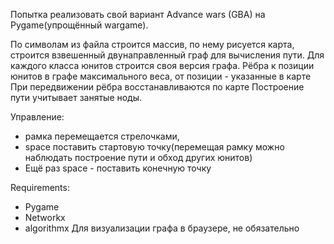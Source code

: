 Попытка реализовать свой вариант Advance wars (GBA) на Pygame(упрощённый wargame).

По символам из файла строится массив, по нему рисуется карта, строится взвешенный двунаправленный граф для вычисления пути.
Для каждого класса юнитов строится своя версия графа.
Рёбра к позиции юнитов в графе максимального веса, от позиции - указанные в карте
При передвижении рёбра восстанавливаются по карте
Построение пути учитывает занятые ноды.





Управление:
* рамка перемещается стрелочками, 
* space поставить стартовую точку(перемещая рамку можно наблюдать построение пути и обход других юнитов)
* Ещё раз space - поставить конечную точку

Requirements:
* Pygame
* Networkx
* algorithmx Для визуализации графа в браузере, не обязательно

